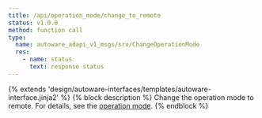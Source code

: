 ```yaml
---
title: /api/operation_mode/change_to_remote
status: v1.0.0
method: function call
type:
  name: autoware_adapi_v1_msgs/srv/ChangeOperationMode
  res:
    - name: status
      text: response status
---
```


{% extends 'design/autoware-interfaces/templates/autoware-interface.jinja2' %}
{% block description %}
Change the operation mode to remote.
For details, see the [operation mode](../../../features/operation_mode.md).
{% endblock %}
